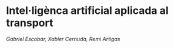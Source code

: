 # Intel·ligènca artificial aplicada al transport
<i> Gabriel Escobar, Xabier Cernuda, Remi Artigas </i>
